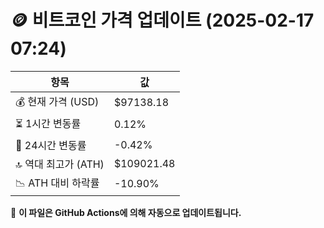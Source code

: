# 🪙 비트코인 가격 업데이트 (2025-02-17 07:24)

| 항목                | 값 |
|--------------------|----------------|
| 💰 현재 가격 (USD) | $97138.18 |
| ⏳ 1시간 변동률    | 0.12% |
| 📆 24시간 변동률   | -0.42% |
| 🔝 역대 최고가 (ATH) | $109021.48 |
| 📉 ATH 대비 하락률 | -10.90% |

🔄 **이 파일은 GitHub Actions에 의해 자동으로 업데이트됩니다.**
